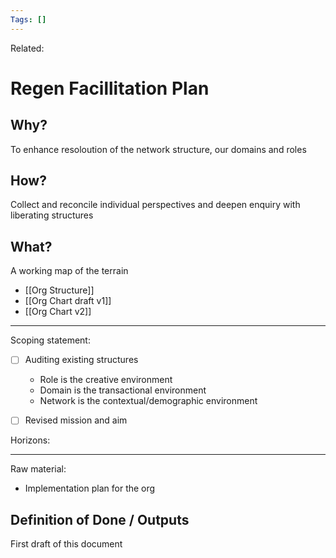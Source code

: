 ```yaml
---
Tags: []
---
```

Related: 
# Regen Facillitation Plan

## Why?
To enhance resoloution of the network structure, our domains and roles

## How?
Collect and reconcile individual perspectives and deepen enquiry with liberating structures

## What?
A working map of the terrain
- [[Org Structure]]
- [[Org Chart draft v1]]
- [[Org Chart v2]]

---


Scoping statement:
- [ ] Auditing existing structures
	- Role is the creative environment
	- Domain is the transactional environment
	- Network is the contextual/demographic environment
- [ ] Revised mission and aim


Horizons:



---
Raw material:
- Implementation plan for the org


## Definition of Done / Outputs
First draft of this document